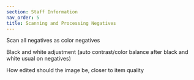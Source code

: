 ```yaml
---
section: Staff Information
nav_order: 5
title: Scanning and Processing Negatives
---
```


Scan all negatives as color negatives 

Black and white adjustment (auto contrast/color balance after black and white usual on negatives) 

How edited should the image be, closer to item quality 